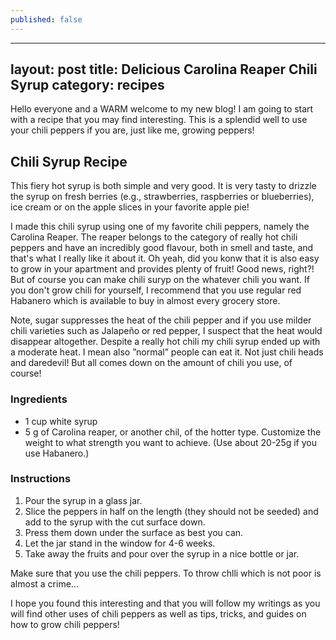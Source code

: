 ```yaml
---
published: false
---
```

---
layout: post
title: Delicious Carolina Reaper Chili Syrup
category: recipes
---

Hello everyone and a WARM welcome to my new blog! I am going to start with a recipe that you may find interesting. This is a splendid well to use your chili peppers if you are, just like me, growing peppers!

## Chili Syrup Recipe
This fiery hot syrup is both simple and very good. It is very tasty to drizzle the syrup on fresh berries (e.g., strawberries, raspberries or blueberries), ice cream or on the apple slices in your favorite apple pie!

I made this chili syrup using one of my favorite chili peppers, namely the Carolina Reaper. The reaper belongs to the category of really hot chili peppers and have an incredibly good flavour, both in smell and taste, and that's what I really like it about it. Oh yeah, did you konw that it is also easy to grow in your apartment and provides plenty of fruit! Good news, right?! But of course you can make chili suryp on the whatever chili you want. If you don't grow chili for yourself, I recommend that you use regular red Habanero which is available to buy in almost every grocery store.

Note, sugar suppresses  the heat of the chili pepper and if you use milder chili varieties such as Jalapeño or red pepper, I suspect that the heat would disappear altogether. Despite a really hot chili my chili syrup ended up with a moderate heat. I mean also ”normal” people can eat it. Not just chili heads and daredevil!  But all comes down on the amount of chili you use, of course!

### Ingredients
* 1 cup white syrup
* 5 g of Carolina reaper, or another chil, of the hotter type. Customize the weight to what strength you want to achieve. (Use about 20-25g if you use Habanero.)

### Instructions
1. Pour the syrup in a glass jar.
2. Slice the peppers in half on the length (they should not be seeded) and add to the syrup with the cut surface down. 
3. Press them down under the surface as best you can.
4. Let the jar stand in the window for 4-6 weeks.
5. Take away the fruits and pour over the syrup in a nice bottle or jar.

Make sure that you use the chili peppers. To throw chlli which is not poor is almost a crime...

I hope you found this interesting and that you will follow my writings as you will find other uses of chili peppers as well as tips, tricks, and guides on how to grow chili peppers!
